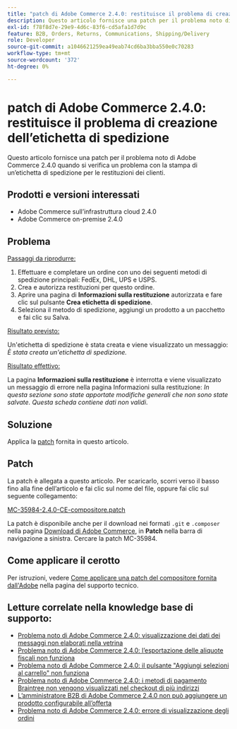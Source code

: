 ```yaml
---
title: "patch di Adobe Commerce 2.4.0: restituisce il problema di creazione dell’etichetta di spedizione"
description: Questo articolo fornisce una patch per il problema noto di Adobe Commerce 2.4.0 quando si verifica un problema con la stampa di un’etichetta di spedizione per le restituzioni dei clienti.
exl-id: f78f8d7e-29e9-4d6c-83f6-cd5afa1d7d9c
feature: B2B, Orders, Returns, Communications, Shipping/Delivery
role: Developer
source-git-commit: a1046621259ea49eab74cd6ba3bba550e0c70283
workflow-type: tm+mt
source-wordcount: '372'
ht-degree: 0%

---
```


# patch di Adobe Commerce 2.4.0: restituisce il problema di creazione dell’etichetta di spedizione

Questo articolo fornisce una patch per il problema noto di Adobe Commerce 2.4.0 quando si verifica un problema con la stampa di un’etichetta di spedizione per le restituzioni dei clienti.

## Prodotti e versioni interessati

* Adobe Commerce sull’infrastruttura cloud 2.4.0
* Adobe Commerce on-premise 2.4.0

## Problema

<u>Passaggi da riprodurre:</u>

1. Effettuare e completare un ordine con uno dei seguenti metodi di spedizione principali: FedEx, DHL, UPS e USPS.
1. Crea e autorizza restituzioni per questo ordine.
1. Aprire una pagina di **Informazioni sulla restituzione** autorizzata e fare clic sul pulsante **Crea etichetta di spedizione**.
1. Seleziona il metodo di spedizione, aggiungi un prodotto a un pacchetto e fai clic su Salva.

<u>Risultato previsto:</u>

Un&#39;etichetta di spedizione è stata creata e viene visualizzato un messaggio: *È stata creata un&#39;etichetta di spedizione.*

<u>Risultato effettivo:</u>

La pagina **Informazioni sulla restituzione** è interrotta e viene visualizzato un messaggio di errore nella pagina Informazioni sulla restituzione: *In questa sezione sono state apportate modifiche generali che non sono state salvate. Questa scheda contiene dati non validi*.

## Soluzione

Applica la [patch](assets/MC-35984-2.4.0-CE-composer.patch.zip) fornita in questo articolo.

## Patch

La patch è allegata a questo articolo. Per scaricarlo, scorri verso il basso fino alla fine dell’articolo e fai clic sul nome del file, oppure fai clic sul seguente collegamento:

[MC-35984-2.4.0-CE-compositore.patch](assets/MC-35984-2.4.0-CE-composer.patch.zip)

La patch è disponibile anche per il download nei formati `.git` e `.composer` nella pagina [Download di Adobe Commerce](https://magento.com/tech-resources/download), in **Patch** nella barra di navigazione a sinistra. Cercare la patch MC-35984.

## Come applicare il cerotto

Per istruzioni, vedere [Come applicare una patch del compositore fornita dall&#39;Adobe](/help/how-to/general/how-to-apply-a-composer-patch-provided-by-magento.md) nella pagina del supporto tecnico.

## Letture correlate nella knowledge base di supporto:

* [Problema noto di Adobe Commerce 2.4.0: visualizzazione dei dati dei messaggi non elaborati nella vetrina](/help/troubleshooting/storefront/magento-2-4-0-issue-storefront-raw-message-data-display.md)
* [Problema noto di Adobe Commerce 2.4.0: l’esportazione delle aliquote fiscali non funziona](/help/troubleshooting/miscellaneous/magento-2-4-0-known-issue-export-tax-rates-does-not-work.md)
* [Problema noto di Adobe Commerce 2.4.0: il pulsante &quot;Aggiungi selezioni al carrello&quot; non funziona](/help/troubleshooting/miscellaneous/magento-2-4-0-add-selections-to-my-cart-does-not-work.md)
* [Problema noto di Adobe Commerce 2.4.0: i metodi di pagamento Braintree non vengono visualizzati nel checkout di più indirizzi](/help/troubleshooting/payments/magento-2-4-0-braintree-not-in-multiple-addresses-checkout.md)
* [L’amministratore B2B di Adobe Commerce 2.4.0 non può aggiungere un prodotto configurabile all’offerta](/help/troubleshooting/miscellaneous/magento-2-4-0-b2b-admin-can-t-add-configurable-product-to-quote.md)
* [Problema noto di Adobe Commerce 2.4.0: errore di visualizzazione degli ordini](/help/troubleshooting/storefront/magento-2-4-0-known-issue-orders-display-error.md)
